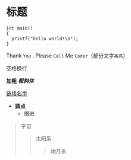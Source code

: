 # 标题

```
int main()
{
  printf("hello world!\n");
}
```

Thank `You` . Please `Call` Me `Coder`（部分文字`高亮`）

空格换行  

**加粗**
***粗斜体***

[链接名字](www.baidu.com)

* **圆点**  
  * 缩进  
>宇宙
>>太阳系
>>>地月系
